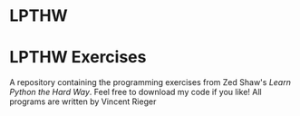 # LPTHW

# LPTHW Exercises
A repository containing the programming exercises from Zed Shaw's *Learn Python the
Hard Way*.
Feel free to download my code if you like!
All programs are written by Vincent Rieger 

